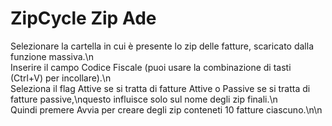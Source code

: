 # ZipCycle Zip Ade
Selezionare la cartella in cui è presente lo zip delle fatture, scaricato dalla funzione massiva.\n\
Inserire il campo Codice Fiscale (puoi usare la combinazione di tasti (Ctrl+V) per incollare).\n\
Seleziona il flag Attive se si tratta di fatture Attive o Passive se si tratta di fatture passive,\nquesto influisce solo sul nome degli zip finali.\n\
Quindi premere Avvia per creare degli zip conteneti 10 fatture ciascuno.\n\n